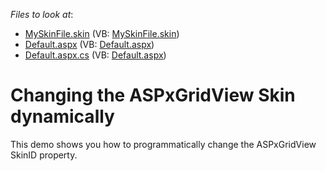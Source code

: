 <!-- default file list -->
*Files to look at*:

* [MySkinFile.skin](./CS/WebSite/App_Themes/MyTheme/MySkinFile.skin) (VB: [MySkinFile.skin](./VB/WebSite/App_Themes/MyTheme/MySkinFile.skin))
* [Default.aspx](./CS/WebSite/Default.aspx) (VB: [Default.aspx](./VB/WebSite/Default.aspx))
* [Default.aspx.cs](./CS/WebSite/Default.aspx.cs) (VB: [Default.aspx](./VB/WebSite/Default.aspx))
<!-- default file list end -->
# Changing the ASPxGridView Skin dynamically


<p>This demo shows you how to programmatically change the ASPxGridView SkinID property.</p>

<br/>



